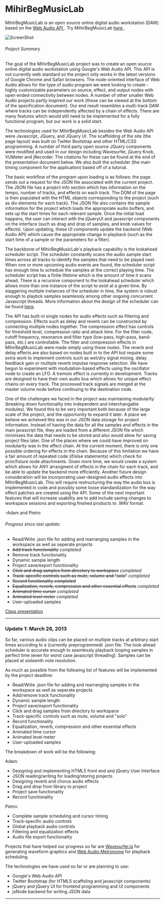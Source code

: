 # MihirBegMusicLab

<p>
MihirBegMusicLab is an open source online digital audio workstation (DAW) based on the 
<a href = https://dvcs.w3.org/hg/audio/raw-file/tip/webaudio/specification.html target = "blank">Web Audio API </a>. Try MihirBegMusicLab <a href = http://OpenDaw.azurewebsites.net target = "blank"> here </a>.
</p>

![ScreenShot](https://raw.github.com/pvererecchia/MihirBegMusicLab/master/img/MihirBegMusicLab.PNG)

<h6>Project Summary</h6>
<p>
The goal of the MihirBegMusicLab project was to create an open source online digital audio workstation using Google's Web Audio API. This API is
not currently web standard so the project only works in the latest versions of Google Chrome and Safari browsers. The node-oriented interface
of Web Audio allows for the type of audio program we were looking to create - highly customizable parameters on source, effect, and output nodes with
open ended connectivity between nodes. A number of other smaller Web Audio projects partly inspired our work (these can be viewed at the bottom
of the specification document). Our end result resembles a multi-track DAW where tracks can be independently affected by a chain of effects. There are
many features which would still need to be implemented for a fully functional program, but our work is a solid start.
</p>

<p>
The technologies used for MihirBegMusicLab besides the Web Audio API were Javascript, JQuery, and JQuery UI. The scaffolding of the site (the
page layout) was built on Twitter Bootstrap and other HTML/CSS programming. A number of third party open source JQuery components were modified and
used in our design including Wavesurfer, jQuery Knob, VUMeter and jRecorder. The citations for these can be found at the end of the presentation
document below. We also built the scheduler (the main timing component for the application) based off of a tutorial.
</p>

<p>
The basic workflow of the program upon loading is as follows: the page sends out a request for the JSON file associated with the current project. The JSON
file has a project info section which has information on the tempo, number of tracks, and effects on each track. The DOM of the page is then populated with
the HTML objects corresponding to the project (such as div elements for each track). The JSON file also contains the sample information for the project
which loads the appropriate audio buffers, and sets up the start times for each relevant sample. Once the initial load happens, the user can interact with
the jQueryUI and javascript components on the interface (such as drag and drop of samples, and knob values for effects). Upon updating, these UI components
update the backend (Web Audio API) which cause the appropriate change in playback (such as the start time of a sample or the parameters for a filter).
</p>

<p>
The backbone of MihirBegMusicLab's playback capability is the lookahead scheduler script. The scheduler constantly scans
the audio sample start times across all tracks to identify the samples that need to be played next. When one or 
more upcoming audio events are found, the scheduler script has enough time to schedule the samples at the correct playing time.
The scheduler script has a finite lifetime which is the amount of time it scans ahead. There is a recursive component to
the lookahead scheduler which allows more than one instance of the script to exist at a given time. By staggering multiple instances 
of the scheduler in time, the system is robust enough to playbck samples seamlessly among other ongoing concurrent
Javascript threads. More information about the design of the scheduler can be found <a href = "http://www.html5rocks.com/en/tutorials/audio/scheduling/"
target = "blank">here</a>.
</p>

<p>
The API has built-in single nodes for audio effects such as filtering and compression. Effects such as delay and 
reverb can be constructed by connecting multiple nodes together. The compression effect has controls for threshold level,
compression ratio and attack time. For the filter node; cutoff frequency, resonance and filter type (low-pass, high-pass,
band-pass, etc.) are controllable. The filter and compression effects in MihirBegMusicLab were made simply using these nodes. The
reverb and delay effects are also based on nodes built in to the API but require some extra work to implement controls such as wet/dry
signal mixing, delay feedback gain or multiple reverb impulse response selection. We have begun to experiment with
modulation-based effects using the oscillator node to create an LFO. A tremolo effect is currently in development. Tracks are 
designed to have their own audio bus which allows for unique effect chains on every track. The processed track signals 
are merged at the master volume node before continuing to the destination node. 
</p>

<p>
One of the challenges we faced in the project was maintaining modularity (breaking down functionality into independent and interchangable modules).
We found this to be very important both because of the large scale of the project, and the opportunity to expand it later. A place we believe
we acheived this was in our JSON data storage for project information. Instead of having the data for all the samples and effects in the main javascript
file, they are loaded from a different JSON file which minimizes the data that needs to be stored and also would allow for saving project files later.
One of the places where we could have improved on modularity was in the effect chain. At the current moment,
there is only one possible ordering for effects in the chain. Because of this limitation we have a fair amount of repeated code (if/else statements) which
check for prior/future node attachments. Given more time, we would create a system which allows for ANY arrangment of effects in the chain for each
track, and be able to update the backend more efficiently. Another future design consideration will be incorporating user-designed audio effects into
MihirBegMusicLab. This will require restructuring the way the audio bus is implemented in code and possibly some loose standardization for the way effect patches are 
created using the API. Some of the next important features that will increase
usability are to add include saving changes to workspace sessions and exporting finshed products to .WAV format.  
</p>

<p>
-Adam and Pietro
</p>

<h6>Progress since last update:</h6>
<ul>
  <li>Read/Write .json file for adding and rearranging samples in the workspace as well as seperate projects</li>
  <li><del>Add track functionality</del> <i>completed</i></li>
  <li>Remove track functionality</li>
  <li>Dynamic sample length</li>
  <li>Project save/export functionality</li>
  <li><del>Click and drag samples from directory to workspace</del> <i>completed</i></li>
  <li><del>Track-specific controls such as mute, volume and "solo"</del> <i>completed</i></li>
  <li><del>Record functionality<del> <i>completed</i></li>
  <li><del>Equalization, reverb, compression and other essential effects</del> <i>completed</i></li>
  <li><del>Animated time cursor</del> <i>completed</i></li>
  <li><del>Animated level meter</del> <i>completed</i></li>
  <li>User-uploaded samples</li>
</ul>

<a href = "https://docs.google.com/presentation/d/1BJaS6c8hqJ_MFRLzce2q5IobM6fkv_2eIF2FPUToPyk/pub?start=false&loop=false&delayms=3000" target = "blank">Class presentation</a>

<hr>
<h3>Update 1: March 26, 2013</h3>
<p>
So far, various audio clips can be placed on multiple tracks at arbitrary start times according to a 
(currently preprogrammed) .json file. The look-ahead scheduler is accurate enough to seamlessly playback looping samples
in perfect time (even for worst case javascript threading). Samples can be placed at sixteenth note resolution. 
</p>

As much as possible from the following list of features will be implemented by the project deadline:

<ul>
  <li>Read/Write .json file for adding and rearranging samples in the workspace as well as seperate projects</li>
  <li>Add/remove track functionality</li>
  <li>Dynamic sample length</li>
  <li>Project save/export functionality</li>
  <li>Click and drag samples from directory to workspace</li>
  <li>Track-specific controls such as mute, volume and "solo"</li>
  <li>Record functionality</li>
  <li>Equalization, reverb, compression and other essential effects</li>
  <li>Animated time cursor</li>
  <li>Animated level meter</li>
  <li>User-uploaded samples</li>
</ul>

<p>The breakdown of work will be the following:</p>
Adam:
<ul>
  <li>Designing and implementing HTML5 front end and jQuery User Interface</li>
  <li>JSON reading/writing for loading/storing projects</li>
  <li>Designing reverb and chorus audio effects</li>
  <li>Drag and drop from library to project</li>
  <li>Project save functionality</li>
  <li>Record functionality</li>
</ul>

Pietro:

<ul>
  <li>Complete sample scheduling and cursor timing</li>
  <li>Track-specific audio controls</li>
  <li>Global playback audio controls</li>
  <li>Filtering and equalization effects</li>
  <li>Audio file export functionality</li>
  
</ul>

</p>

<p>
Projects that have helped our progress so far are 
<a href = https://github.com/katspaugh/wavesurfer.js target="blank"> Wavesurfer.js</a> for generating waveform graphics and
<a href = https://github.com/bgoonz/metronome target="blank">Web Audio Metronome</a> for playback scheduling.
</p>

The technologies we have used so far or are planning to use:

<ul>
  <li>Google's Web Audio API</li>
  <li>Twitter Bootstrap (for HTML5 scaffoling and javascript components)</li>
  <li>jQuery and jQuery UI for frontend programming and UI components</li>
  <li>jsNode backend for writing JSON data</li>
</ul>

<hr>
  <br>
